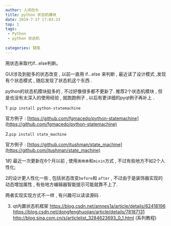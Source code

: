```yaml
---
author: 人间白头　
title: python 状态机模块 　
date: 2019-7-17 17:03:33
top: 1
tags:
 - Python
 - python 状态机
 
categories: 随笔
---
```


用状态来取代if...else判断。

<!-- more -->

GUI涉及到挺多的状态改变 , 以前一直用 if...else 来判断 , 最近读了设计模式 ,发现有个状态模式 , 随后发现了状态机这个东西 .

python的状态机模块挺多的 , 不过好像很多都不更新了.
推荐2个状态机模块 , 但是也没有太深入的使用经验 , 就跑跑例子 , 以后有更详细的pyqt例子再补上 .

1: `pip install python-statemachine`

官方例子 : [https://github.com/fgmacedo/python-statemachine](https://github.com/fgmacedo/python-statemachine)

2.`pip install state_machine`

官方例子 : [https://github.com/jtushman/state_machine](https://github.com/jtushman/state_machine)

1的 最近一次更新在6个月以前 , 使用`类继承`和`mixin`方式 , 不过有些地方不如2个人性化;

2的设计更人性化一些 , 包括状态改变`before`和 `after` , 不过由于是装饰器实现的动态增加属性 , 有些地方编辑器智能提示可能就靠不上了.

两者实现实现方式不一样 , 有兴趣可以读读源码 .

3. qt内置状态机框架
https://blog.csdn.net/amnes1a/article/details/62418196
https://blog.csdn.net/dongfenghuojian/article/details/78187131
http://blog.sina.com.cn/s/articlelist_3284623693_0_1.html (系列教程)    
